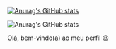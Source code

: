 [![Anurag's GitHub stats](https://github-readme-stats.vercel.app/api?username=Othalescosta)](https://github.com/anuraghazra/github-readme-stats)

![Anurag's GitHub stats](https://github-readme-stats.vercel.app/api?username=Othalescosta&show_icons=true&theme=discord_old_blurple)



Olá, bem-vindo(a) ao meu perfil 😉

<!--
**Othalescosta/Othalescosta** is a ✨ _special_ ✨ repository because its `README.md` (this file) appears on your GitHub profile.

Here are some ideas to get you started:

- 🔭 I’m currently working on ...
- 🌱 I’m currently learning ...
- 👯 I’m looking to collaborate on ...
- 🤔 I’m looking for help with ...
- 💬 Ask me about ...
- 📫 How to reach me: ...
- 😄 Pronouns: ...
- ⚡ Fun fact: ...
-->
